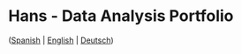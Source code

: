 # Hans - Data Analysis Portfolio 
([Spanish](https://github.com/HansAllTech/Hans_Data_Analysis_Portfolio/blob/main/Proyectos.md#tabla-de-contenido-es--en) | [English](https://github.com/HansAllTech/Hans_Data_Analysis_Portfolio/blob/main/Projects.md#table-of-content-es--en) | [Deutsch]())                              
                                                                                                                                                              
                                                                         
                                                                              
                                                 
                                                        
                       
                  
                            
          
     
    
   
 
  
